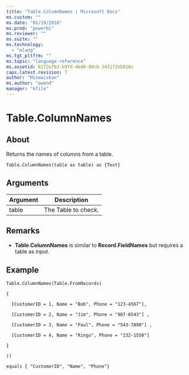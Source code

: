 ```yaml
---
title: "Table.ColumnNames | Microsoft Docs"
ms.custom: ""
ms.date: "01/19/2018"
ms.prod: "powerbi"
ms.reviewer: ""
ms.suite: ""
ms.technology: 
  - "mlang"
ms.tgt_pltfrm: ""
ms.topic: "language-reference"
ms.assetid: 6172e7b3-b97d-4bd8-80cb-3431f2eb818c
caps.latest.revision: 7
author: "Minewiskan"
ms.author: "owend"
manager: "kfile"
---
```

# Table.ColumnNames

  
## About  
Returns the names of columns from a table.  
  
```  
Table.ColumnNames(table as table) as {Text}  
```  
  
## Arguments  
  
|Argument|Description|  
|------------|---------------|  
|table|The Table to check.|  
  
## <a name="__toc360789554"></a>Remarks  
  
-   **Table.ColumnNames** is similar to **Record.FieldNames** but requires a table as input.  
  
## Example  
  
```  
Table.ColumnNames(Table.FromRecords(  
  
{  
  
  [CustomerID = 1, Name = "Bob", Phone = "123-4567"],  
  
  [CustomerID = 2, Name = "Jim", Phone = "987-6543"] ,  
  
  [CustomerID = 3, Name = "Paul", Phone = "543-7890"] ,  
  
  [CustomerID = 4, Name = "Ringo", Phone = "232-1550"]  
  
}  
  
))  
  
equals { "CustomerID", "Name", "Phone"}  
```  
